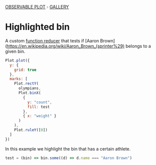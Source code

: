 <div style="color: grey; font: 13px/25.5px var(--sans-serif); text-transform: uppercase;"><h1 style="display: none;">Plot: Highlighted bin</h1><a href="/plot">Observable Plot</a> › <a href="/@observablehq/plot-gallery">Gallery</a></div>

# Highlighted bin

A custom [function reducer](https://observablehq.com/plot/transforms/bin#bin-transform) that tests if [Aaron Brown](https://en.wikipedia.org/wiki/Aaron_Brown_(sprinter%29) belongs to a given bin.

```js echo
Plot.plot({
  y: {
    grid: true
  },
  marks: [
    Plot.rectY(
      olympians,
      Plot.binX(
        {
          y: "count",
          fill: test
        },
        { x: "weight" }
      )
    ),
    Plot.ruleY([0])
  ]
})
```

In this example we highlight the bin that has a certain athlete.

```js echo
test = (bin) => bin.some((d) => d.name === "Aaron Brown")
```
